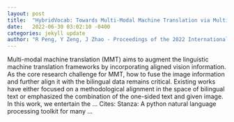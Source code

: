 ```yaml
---
layout: post
title:  "HybridVocab: Towards Multi-Modal Machine Translation via Multi-Aspect Alignment"
date:   2022-06-30 03:02:10 -0400
categories: jekyll update
author: "R Peng, Y Zeng, J Zhao - Proceedings of the 2022 International Conference on …, 2022"
---
```

Multi-modal machine translation (MMT) aims to augment the linguistic machine translation frameworks by incorporating aligned vision information. As the core research challenge for MMT, how to fuse the image information and further align it with the bilingual data remains critical. Existing works have either focused on a methodological alignment in the space of bilingual text or emphasized the combination of the one-sided text and given image. In this work, we entertain the …
Cites: ‪Stanza: A python natural language processing toolkit for many …‬  